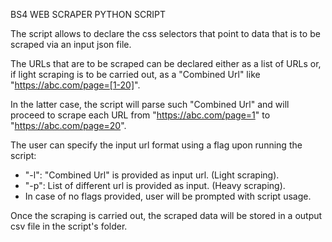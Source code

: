 BS4 WEB SCRAPER PYTHON SCRIPT  

The script allows to declare the css selectors that point to data that is to be scraped via an input json file.  
  
The URLs that are to be scraped can be declared either as a list of URLs or, if light scraping is to be carried out, as a "Combined Url" like "https://abc.com/page=[1-20]".  
  
In the latter case, the script will parse such "Combined Url" and will proceed to scrape each URL from "https://abc.com/page=1" to "https://abc.com/page=20".  

The user can specify the input url format using a flag upon running the script:  
- "-l": "Combined Url" is provided as input url. (Light scraping).
-  "-p": List of different url is provided as input. (Heavy scraping).
-  In case of no flags provided, user will be prompted with script usage.
  
Once the scraping is carried out, the scraped data will be stored in a output csv file in the script's folder.  

